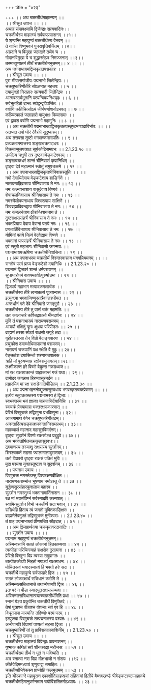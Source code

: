 +++
title = "०२३"

+++
।। अथ चक्रतीर्थमाहात्म्यम् ।।  
।। श्रीसूत उवाच ।। ।।  
अथाहं सम्प्रवक्ष्यामि द्विजेन्द्राः सत्यवादिनः।।  
चक्रतीर्थस्य माहात्म्यं सर्वपापप्रणाशनम् ।।१।।  
ये शृण्वन्ति महापुण्यं चक्रतीर्थस्य वैभवम् ।।  
ते यान्ति विष्णुभवनं पुनरावृत्तिवर्जितम् ।।२।।  
अन्नदाने च विमुखा जलदाने तथैव च ।।  
गोदानविमुखा ये च शुद्धास्तेऽत्र निमज्जनात् ।।३।।  
तस्मात्पुण्यतमं तीर्थं चक्रतीर्थमनुत्तमम्।। ४ ।। ।।  
अथ पद्मनाभाख्यद्विजकृततपःप्रकारः ।।  
।। श्रीसूत उवाच ।। ।।  
पुरा श्रीवत्सगोत्रीयः पद्मनाभो जितेन्द्रियः ।।  
चक्रपुष्करिणीतीरे सोऽतप्यत महत्तपः ।। ५ ।।  
दयायुक्तो निराहारः सत्यवादी जितेन्द्रियः ।।  
आत्मवत्सर्वभूतानि पश्यन्विषयनिःस्पृहः ।। ६ ।।  
सर्वभूतहितो दान्तः सर्वद्वन्द्वविवर्जितः ।।  
वर्षाणि कतिचित्सोऽयं जीर्णपर्णाशनोऽभवत् ।। ७ ।।  
कञ्चित्कालं जलाहारो वायुभक्षः कियत्समाः ।।  
एवं द्वादश वर्षाणि पद्मनाभो महामुनिः ।। ८ ।।  
।। अथ चक्रतीर्थे पद्मनाभाख्यद्विजकृततपस्तुष्टभगवदाविर्भावः ।। ।।  
अतप्यत तपो घोरं देवैरपि सुदुष्करम्।।  
अथ तत्तपसा तुष्टो भगवान्कमलापतिः ।। ९ ।।  
प्रत्यक्षतामगात्तस्य शङ्खचक्रगदाधरः ।।  
विकचाम्बुजपत्राक्षः सूर्यकोटिसमप्रभः ।। 2.1.23.१० ।।  
उन्मील्य चक्षुषी तत्र दृष्टवान्वेङ्कटेश्वरम् ।।  
शङ्खचक्रधरं शान्तं श्रीनिवासं कृपानिधिम् ।।  
दृष्ट्वा देवं महात्मानं स्तोतुं समुपचक्रमे ।। ११ ।।  
।। अथ पद्मनाभाख्यद्विजकृतश्रीनिवासस्तुतिः ।। ।।  
नमो देवाधिदेवाय वेङ्कटेशाय शार्ङ्गिणे ।।  
नारायणाद्रिवासाय श्रीनिवासाय ते नमः ।। १२ ।।  
नमः कल्मषनाशाय वासुदेवाय विष्णवे ।।  
शेषाचलनिवासाय श्रीनिवासाय ते नमः ।। १३ ।।  
नमस्त्रैलोक्यनाथाय विश्वरूपाय साक्षिणे ।।  
शिवब्रह्मादिवन्द्याय श्रीनिवासाय ते नमः ।। १४ ।।  
नमः कमलनेत्राय क्षीराब्धिशयनाय ते ।।  
दुष्टराक्षससंहर्त्रे श्रीनिवासाय ते नमः ।। १५ ।।  
भक्तप्रियाय देवाय देवानां पतये नमः ।। १६ ।।  
प्रणतार्तिविनाशाय श्रीनिवासाय ते नमः ।। १७ ।।  
योगिनां पतये नित्यं वेदवेद्याय विष्णवे ।।  
भक्तानां पापसंहर्त्रे श्रीनिवासाय ते नमः ।। १८ ।।  
एवं स्तुतो महाभागः श्रीनिवासो जगन्मयः ।।  
पद्मनाभाख्यऋषिणा चक्रतीर्थनिवासिना ।। १९ ।।  
।। अथ पद्मनाभस्य चक्रतीर्थे निरन्तरवासाय भगवन्नियमनम् ।। ।।  
सन्तोषं परमं प्राप्य वेङ्कटेशो दयानिधिः ।। 2.1.23.२० ।।  
पद्मनाभं द्विजवरं शान्तं धर्मपरायणम् ।।  
सुधाधारोपमं वाक्यमब्रवीत्पुरुषोत्तमः ।। २१ ।।  
।। श्रीनिवास उवाच ।। ।।  
द्विजवर्य महाभाग मत्पादकमलार्चक ।।  
चक्रतीर्थस्य तीरे त्वमाकल्पं पूजयन्वस ।। २२ ।।  
इत्युक्त्वा भगवान्विष्णुस्तत्रैवान्तरधीयत ।।  
अन्तर्धानं गते देवे श्रीनिवासे जगद्गुरौ ।। २३ ।।  
चक्रतीर्थस्य तीरे तु वासं चक्रे महामतिः ।।  
ततः कालान्तरे कश्चिद्राक्षसो भीमदर्शनः ।। २४ ।।  
मुनिं तं पद्मनाभाख्यं नारायणपरायणम् ।।  
आययौ भक्षितुं क्रूरः क्षुधया परिपीडतः ।। २५ ।।  
ब्राह्मणं तरसा सोऽयं राक्षसो जगृहे तदा ।।  
गृहीतस्तरसा तेन् विप्रो वेदाङ्गपारगः ।। ५४ ।।  
प्रचुक्रोश दयाम्भोधिमापन्नानां परायणम्।।  
नारायणं चक्रपाणिं पक्ष रक्षेति वै मुहुः।। २७।।  
वेङ्कटेश दयासिन्धो शरणागतपालक ।।  
त्राहि मां पुरुषव्याघ्र रक्षोवशमुपागतम्।।२८।।  
लक्ष्मीकान्त हरे विष्णो वैकुण्ठ गरुडध्वज।।  
मां रक्ष राक्षसाक्रान्तं ग्राहाक्रान्तं गजं यथा।। २९।।  
दामोदर जगन्नाथ हिरण्यासुरमर्दन ।।  
प्रह्लादमिव मां रक्ष राक्षसेनातिपीडितम् ।। 2.1.23.३० ।।  
।। अथ पद्मनाभहननोद्युक्तासुरवधाय भगवत्कृतचक्रप्रेषणम् ।। ।।  
इत्येवं स्तुवततस्तस्य पद्मनाभस्य हे द्विजाः ।।  
स्वभक्तस्य भयं ज्ञात्वा चक्रपाणिर्दयानिधिः ।। ३१ ।।  
स्वचक्रं प्रेषयामास भक्तरक्षणकारणात् ।।  
प्रेरितं विष्णुचक्रं तद्विष्णुना प्रभविष्णुना।। ३२।।  
आजगामाथ वेगेन चक्रपुष्करिणीतटम्।।  
अनन्तादित्यसङ्काशमनन्ताग्निसमप्रभम्।। ३३।।  
महाज्वालं महानाद महासुरविमर्दनम्।।  
दृष्ट्वा सुदर्शनं विष्णो राक्षसोऽथ प्रदुद्रुवे।। ३४।।  
अथ भगवत्प्रेषितचक्रकृतासुरवधः।।  
द्रवमाणस्य तस्याशु राक्षसस्य सुदर्शनम्।।  
शिरश्चकर्त सहसा ज्वालामालादुरासदम् ।। ३५ ।।  
ततो विप्रवरो दृष्ट्वा राक्षसं पतितं भुवि ।।  
मुदा परमया युक्तस्तुष्टाव च सुदर्शनम् ।। ३६ ।।  
।। पद्मनाभ उवाच ।। ।।  
विष्णुचक्र नमस्तेऽस्तु विश्वरक्षणदीक्षित ।।  
नारायणकराम्भोज भूषणाय नमोऽस्तु ते ।। ३७ ।।  
युद्धेष्वसुरसंहारकुशलाय महारव ।।  
सुदर्शन नमस्तुभ्यं भक्तानामार्तिनाशन ।। ३८ ।।  
रक्ष मां भयसंविग्नं सर्वस्मादपि कल्मषात् ।।  
स्वामिन्सुदर्शन विभो चक्रतीर्थे सदा भवान् ।। ३९ ।।  
सन्निधेहि हिताय त्वं जगतो मुक्तिकाङ्क्षिणः ।।  
ब्राह्मणेनैवमुक्तं तद्विष्णुचक्रं मुनीश्वराः ।। 2.1.23.४० ।।  
तं प्राह पद्मनाभाख्यं प्रीणयन्निव सौहृदात् ।। ४१ ।।  
।। अथ द्विजप्रार्थनया चक्रकृतवरदानादिः ।।  
।। सुदर्शन उवाच ।। ।।  
पद्मनाभ महापुण्यं चक्रतीर्थमनुत्तमम्।।  
अस्मिन्वसामि सततं लोकानां हितकाम्यया ।। ४२ ।।  
त्वत्पीडां परिचिन्त्याहं राक्षसेन दुरात्मना ।। ४३ ।।  
प्रेरितो विष्णुना विप्र त्वरया समुपागतः ।।  
त्वत्पीडकोऽपि निहतो मयाऽयं राक्षसाधमः ।। ४४ ।।  
मोचितस्त्वं भयादस्मात्त्वं हि भक्तो हरेः सदा ।।  
चक्रतीर्थे महापुण्ये सर्वपापहरे द्विज ।। ४५ ।।  
सततं लोकरक्षार्थं सन्निधानं करोमि ते ।।  
अस्मिन्मत्सन्निधानात्ते तथान्येषामपि द्विज ।। ४६ ।।  
इतः परं न पीडा स्याद्भूतराक्षससम्भवा ।।  
अस्मिन्मत्सन्निधानात्स्याच्चक्रतीर्थमिति प्रथा ।। ४७ ।।  
स्नानं येऽत्र प्रकुर्वन्ति चक्रतीर्थे विमुक्तिदे ।।  
तेषां पुत्राश्च पौत्राश्च वंशजाः सर्व एव हि ।। ४८ ।।  
विधूतपापा यास्यन्ति तद्विष्णोः परमं पदम् ।।  
इत्युक्त्वा विष्णुचक्रं तत्पद्मनाभस्य पश्यतः ।। ४९ ।।  
अन्येषामपि विप्राणां पश्यतां सहसा द्विजाः ।।  
चक्रपुष्करिणीं तां तु प्राविशत्पापनाशिनीम् ।। 2.1.23.५० ।।  
।। श्रीसूत उवाच ।। ।।  
चक्रतीर्थस्य माहात्म्यं विप्रेन्द्राः पापनाशनम् ।।  
युष्माकं कथितं सर्वं शौनकाद्या महौजसः ।। ५१ ।।  
चक्रतीर्थसमं तीर्थं न भूतं न भविष्यति ।।  
अत्र स्नात्वा नरा विप्रा मोक्षभाजो न संशयः ।।९२ ।।  
कीर्तयेदिममध्यायं शृणुयाद्वा समाहितः ।।  
चक्रतीर्थाभिषेकस्य प्राप्नोति फलमुत्तमम् ।। ५३ ।।  
इति श्रीस्कान्दे महापुराण एकाशीतिसाहस्र्यां संहितायां द्वितीये वैष्णवखण्डे श्रीवेङ्कटाचलमाहात्म्ये चक्रतीर्थमहिमानुवर्णनन्नाम त्रयोविंशतितमोऽध्यायः ।। २३ ।।